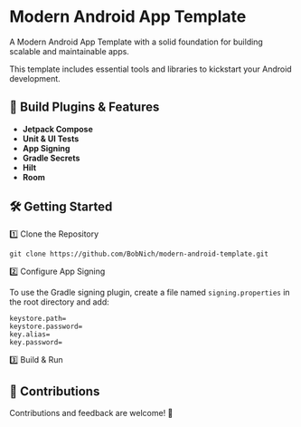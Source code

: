 # Modern Android App Template

A Modern Android App Template with a solid foundation for building scalable and maintainable apps.

This template includes essential tools and libraries to kickstart your Android development.

## 🚀 Build Plugins & Features

- **Jetpack Compose**
- **Unit & UI Tests**
- **App Signing**
- **Gradle Secrets**
- **Hilt**
- **Room**

## 🛠️ Getting Started

1️⃣ Clone the Repository

```text
git clone https://github.com/BobNich/modern-android-template.git
```

2️⃣ Configure App Signing

To use the Gradle signing plugin, create a file named ```signing.properties``` in the root directory and add:

```text
keystore.path=
keystore.password=
key.alias=
key.password=
```

3️⃣ Build & Run

## 📜 Contributions

Contributions and feedback are welcome! 🎉